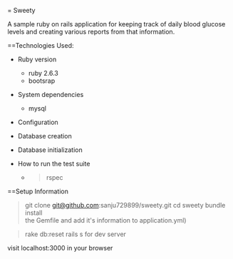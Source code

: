= Sweety

A sample ruby on rails application for keeping track of daily blood glucose
levels and creating various reports from that information.

==Technologies Used:

* Ruby version
  * ruby 2.6.3
  * bootsrap
  

* System dependencies
  * mysql

* Configuration

* Database creation

* Database initialization

* How to run the test suite
  * >rspec


==Setup Information

>git clone git@github.com:sanju729899/sweety.git
>cd sweety
>bundle install  
the Gemfile and add it's information to application.yml)

>rake db:reset
>rails s for dev server

visit localhost:3000 in your browser
